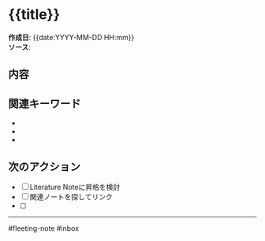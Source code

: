 # {{title}}

**作成日**: {{date:YYYY-MM-DD HH:mm}}  
**ソース**: 

## 内容
<!-- ここに思いついたアイデア、読んだ記事の要点、会話の内容などを記録 -->


## 関連キーワード
- 
- 
- 

## 次のアクション
- [ ] Literature Noteに昇格を検討
- [ ] 関連ノートを探してリンク
- [ ] 

---
#fleeting-note #inbox 